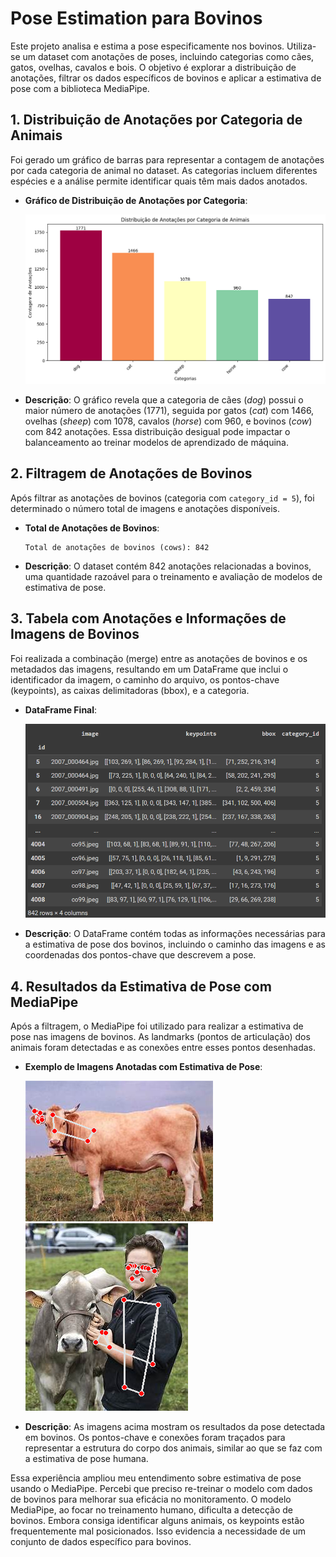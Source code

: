 # Pose Estimation para Bovinos

Este projeto analisa e estima a pose especificamente nos bovinos. Utiliza-se um dataset com anotações de poses, incluindo categorias como cães, gatos, ovelhas, cavalos e bois. O objetivo é explorar a distribuição de anotações, filtrar os dados específicos de bovinos e aplicar a estimativa de pose com a biblioteca MediaPipe.

## 1. Distribuição de Anotações por Categoria de Animais

Foi gerado um gráfico de barras para representar a contagem de anotações por cada categoria de animal no dataset. As categorias incluem diferentes espécies e a análise permite identificar quais têm mais dados anotados.

- **Gráfico de Distribuição de Anotações por Categoria**:

    ![Distribuição de Anotações](img/grafico-de-barras.png)

- **Descrição**: O gráfico revela que a categoria de cães (*dog*) possui o maior número de anotações (1771), seguida por gatos (*cat*) com 1466, ovelhas (*sheep*) com 1078, cavalos (*horse*) com 960, e bovinos (*cow*) com 842 anotações. Essa distribuição desigual pode impactar o balanceamento ao treinar modelos de aprendizado de máquina.

## 2. **Filtragem de Anotações de Bovinos**

Após filtrar as anotações de bovinos (categoria com `category_id = 5`), foi determinado o número total de imagens e anotações disponíveis.

- **Total de Anotações de Bovinos**:
  ```
  Total de anotações de bovinos (cows): 842
  ```

- **Descrição**: O dataset contém 842 anotações relacionadas a bovinos, uma quantidade razoável para o treinamento e avaliação de modelos de estimativa de pose.

## 3. **Tabela com Anotações e Informações de Imagens de Bovinos**

Foi realizada a combinação (merge) entre as anotações de bovinos e os metadados das imagens, resultando em um DataFrame que inclui o identificador da imagem, o caminho do arquivo, os pontos-chave (keypoints), as caixas delimitadoras (bbox), e a categoria.

- **DataFrame Final**:

    ![DataFrame Final](img/dataframe-final.png)

- **Descrição**: O DataFrame contém todas as informações necessárias para a estimativa de pose dos bovinos, incluindo o caminho das imagens e as coordenadas dos pontos-chave que descrevem a pose.

## 4. **Resultados da Estimativa de Pose com MediaPipe**

Após a filtragem, o MediaPipe foi utilizado para realizar a estimativa de pose nas imagens de bovinos. As landmarks (pontos de articulação) dos animais foram detectadas e as conexões entre esses pontos desenhadas.

- **Exemplo de Imagens Anotadas com Estimativa de Pose**:

    ![Pose Estimation no Boi](img/pose-estimation-cow.png)
    ![Pose Estimation no Humano](img/pose-estimation-person.png)

- **Descrição**: As imagens acima mostram os resultados da pose detectada em bovinos. Os pontos-chave e conexões foram traçados para representar a estrutura do corpo dos animais, similar ao que se faz com a estimativa de pose humana.

Essa experiência ampliou meu entendimento sobre estimativa de pose usando o MediaPipe. Percebi que preciso re-treinar o modelo com dados de bovinos para melhorar sua eficácia no monitoramento. O modelo MediaPipe, ao focar no treinamento humano, dificulta a detecção de bovinos. Embora consiga identificar alguns animais, os keypoints estão frequentemente mal posicionados. Isso evidencia a necessidade de um conjunto de dados específico para bovinos.